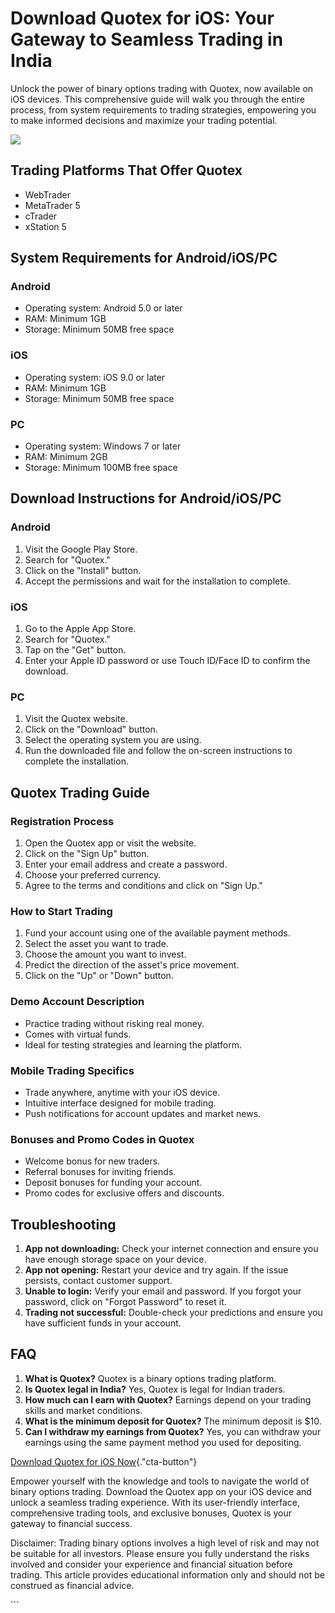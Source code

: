 

# Download Quotex for iOS: Your Gateway to Seamless Trading in India

Unlock the power of binary options trading with Quotex, now available on
iOS devices. This comprehensive guide will walk you through the entire
process, from system requirements to trading strategies, empowering you
to make informed decisions and maximize your trading potential.

[![](https://static.quotex.io/files/10_en/300_250.jpg)](https://traff.sbs/brokerqxlid)




## Trading Platforms That Offer Quotex

-   WebTrader
-   MetaTrader 5
-   cTrader
-   xStation 5

## System Requirements for Android/iOS/PC

### Android

-   Operating system: Android 5.0 or later
-   RAM: Minimum 1GB
-   Storage: Minimum 50MB free space

### iOS

-   Operating system: iOS 9.0 or later
-   RAM: Minimum 1GB
-   Storage: Minimum 50MB free space

### PC

-   Operating system: Windows 7 or later
-   RAM: Minimum 2GB
-   Storage: Minimum 100MB free space

## Download Instructions for Android/iOS/PC

### Android

1.  Visit the Google Play Store.
2.  Search for "Quotex."
3.  Click on the "Install" button.
4.  Accept the permissions and wait for the installation to complete.

### iOS

1.  Go to the Apple App Store.
2.  Search for "Quotex."
3.  Tap on the "Get" button.
4.  Enter your Apple ID password or use Touch ID/Face ID to confirm the
    download.

### PC

1.  Visit the Quotex website.
2.  Click on the "Download" button.
3.  Select the operating system you are using.
4.  Run the downloaded file and follow the on-screen instructions to
    complete the installation.

## Quotex Trading Guide

### Registration Process

1.  Open the Quotex app or visit the website.
2.  Click on the "Sign Up" button.
3.  Enter your email address and create a password.
4.  Choose your preferred currency.
5.  Agree to the terms and conditions and click on "Sign Up."

### How to Start Trading

1.  Fund your account using one of the available payment methods.
2.  Select the asset you want to trade.
3.  Choose the amount you want to invest.
4.  Predict the direction of the asset\'s price movement.
5.  Click on the "Up" or "Down" button.

### Demo Account Description

-   Practice trading without risking real money.
-   Comes with virtual funds.
-   Ideal for testing strategies and learning the platform.

### Mobile Trading Specifics

-   Trade anywhere, anytime with your iOS device.
-   Intuitive interface designed for mobile trading.
-   Push notifications for account updates and market news.

### Bonuses and Promo Codes in Quotex

-   Welcome bonus for new traders.
-   Referral bonuses for inviting friends.
-   Deposit bonuses for funding your account.
-   Promo codes for exclusive offers and discounts.

## Troubleshooting

1.  **App not downloading:** Check your internet connection and ensure
    you have enough storage space on your device.
2.  **App not opening:** Restart your device and try again. If the issue
    persists, contact customer support.
3.  **Unable to login:** Verify your email and password. If you forgot
    your password, click on "Forgot Password" to reset it.
4.  **Trading not successful:** Double-check your predictions and ensure
    you have sufficient funds in your account.

## FAQ

1.  **What is Quotex?** Quotex is a binary options trading platform.
2.  **Is Quotex legal in India?** Yes, Quotex is legal for Indian
    traders.
3.  **How much can I earn with Quotex?** Earnings depend on your trading
    skills and market conditions.
4.  **What is the minimum deposit for Quotex?** The minimum deposit is
    \$10.
5.  **Can I withdraw my earnings from Quotex?** Yes, you can withdraw
    your earnings using the same payment method you used for depositing.

[Download Quotex for iOS
Now](\%22https://traff.sbs/quotexonelink\%22){."cta-button"}

Empower yourself with the knowledge and tools to navigate the world of
binary options trading. Download the Quotex app on your iOS device and
unlock a seamless trading experience. With its user-friendly interface,
comprehensive trading tools, and exclusive bonuses, Quotex is your
gateway to financial success.

Disclaimer: Trading binary options involves a high level of risk and may
not be suitable for all investors. Please ensure you fully understand
the risks involved and consider your experience and financial situation
before trading. This article provides educational information only and
should not be construed as financial advice.

\`\`\`

